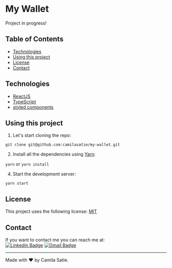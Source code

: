 # My Wallet
Project in progress!

## Table of Contents
* [Technologies](#technologies)
* [Using this project](#using-this-project)
* [License](#license)
* [Contact](#contact)

## Technologies
-  [ReactJS](https://reactjs.org/)
-  [TypeScript](https://www.typescriptlang.org/)
-  [styled components](https://styled-components.com/)

## Using this project
1. Let's start cloning the repo:

`git clone git@github.com:camilasatie/my-wallet.git`

2. Install all the dependencies using [Yarn](https://yarnpkg.com/):

`yarn` or `yarn install`

4. Start the development server:

`yarn start`

## License
This project uses the following license: [MIT](https://choosealicense.com/licenses/mit/)

## Contact 
If you want to contact me you can reach me at:  
[![Linkedin Badge](https://img.shields.io/badge/-camilanagano-blue?style=flat-square&logo=Linkedin&logoColor=white&link=https://www.linkedin.com/in/camilanagano/)](https://www.linkedin.com/in/camilanagano/) 
[![Gmail Badge](https://img.shields.io/badge/-camilasatie.dev@gmail.com-c14438?style=flat-square&logo=Gmail&logoColor=white&link=mailto:camilasatie.dev@gmail.com)](mailto:tgmarinho@gmail.com)

---
Made with ❤️ by Camila Satie.
